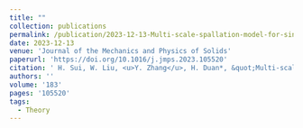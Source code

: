 ```yaml
---
title: ""
collection: publications
permalink: /publication/2023-12-13-Multi-scale-spallation-model-for-single-crystal-ductile-metals-incorporating-microscopic-mechanism-of-void-nucleation
date: 2023-12-13
venue: 'Journal of the Mechanics and Physics of Solids'
paperurl: 'https://doi.org/10.1016/j.jmps.2023.105520'
citation: ' H. Sui, W. Liu, <u>Y. Zhang</u>, H. Duan*, &quot;Multi-scale spallation model for single-crystal ductile metals incorporating microscopic mechanism of void nucleation.&quot; <b>Journal of the Mechanics and Physics of Solids</b>, 183, 105520 (2024).'
authors: ''
volume: '183'
pages: '105520'
tags:
  - Theory
---
```

